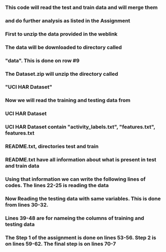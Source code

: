 ### This code will read the test and train data and will merge them
### and do further analysis as listed in the Assignment


### First to unzip the data provided in the weblink
### The data will be downloaded to directory called 
### "data". This is done on row #9



### The Dataset.zip will unzip the directory called
### "UCI HAR Dataset"

### Now we will read the training and testing data from 
### UCI HAR Dataset

### UCI HAR Dataset contain "activity_labels.txt", "features.txt", features.txt
### README.txt, directories test and train
### README.txt have all information about what is present in test and train data
### Using that information we can write the following lines of codes. The lines 22-25 is reading the data


### Now Reading the testing data with same variables. This is done from lines 30-32. 
### Lines 39-48 are for nameing the columns of training and testing data

### The Step 1 of the assignment is done on lines 53-56. Step 2 is on lines 59-62. The final step is on lines 70-7

